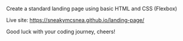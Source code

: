 Create a standard landing page using basic HTML and CSS (Flexbox)

Live site: https://sneakymcsnea.github.io/landing-page/

Good luck with your coding journey, cheers!